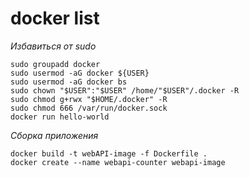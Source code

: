 # docker list

*Избавиться от sudo*

```
sudo groupadd docker
sudo usermod -aG docker ${USER}
sudo usermod -aG docker bs
sudo chown "$USER":"$USER" /home/"$USER"/.docker -R
sudo chmod g+rwx "$HOME/.docker" -R
sudo chmod 666 /var/run/docker.sock
docker run hello-world
```

*Сборка приложения*
```
docker build -t webAPI-image -f Dockerfile .
docker create --name webapi-counter webapi-image
```
